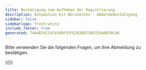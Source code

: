```yaml
---
title: Bestätigung zum Aufheben der Registrierung
description: Automation Kit Bürozeiten - Abmeldebestätigung
sidebar: false
sidebarlogo: fresh-white
include_footer: true
generated: 74A4EF4CCA7939DF35FE293B8736D7D5A8EF0C86
---
```


Bitte verwenden Sie die folgenden Fragen, um Ihre Abmeldung zu bestätigen.

{{<questions name="/content/de/office-hours/unregister-confirm.json" completed="Vielen Dank für das Ausfüllen der Abmeldebestätigung" shownavigationbuttons="false" locale="de">}}
